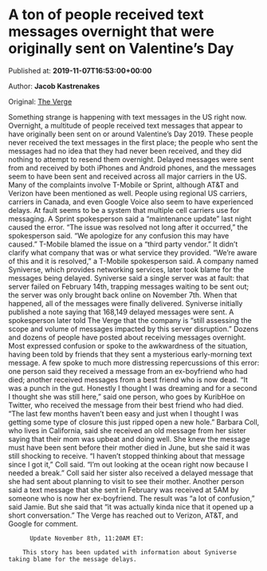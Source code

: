 
# A ton of people received text messages overnight that were originally sent on Valentine’s Day

Published at: **2019-11-07T16:53:00+00:00**

Author: **Jacob Kastrenakes**

Original: [The Verge](https://www.theverge.com/2019/11/7/20953422/text-messages-delayed-received-overnight-valentines-day-delay)

Something strange is happening with text messages in the US right now. Overnight, a multitude of people received text messages that appear to have originally been sent on or around Valentine’s Day 2019. These people never received the text messages in the first place; the people who sent the messages had no idea that they had never been received, and they did nothing to attempt to resend them overnight.
Delayed messages were sent from and received by both iPhones and Android phones, and the messages seem to have been sent and received across all major carriers in the US. Many of the complaints involve T-Mobile or Sprint, although AT&T and Verizon have been mentioned as well. People using regional US carriers, carriers in Canada, and even Google Voice also seem to have experienced delays.
At fault seems to be a system that multiple cell carriers use for messaging. A Sprint spokesperson said a “maintenance update” last night caused the error. “The issue was resolved not long after it occurred,” the spokesperson said. “We apologize for any confusion this may have caused.”
T-Mobile blamed the issue on a “third party vendor.” It didn’t clarify what company that was or what service they provided. “We’re aware of this and it is resolved,” a T-Mobile spokesperson said.
A company named Syniverse, which provides networking services, later took blame for the messages being delayed. Syniverse said a single server was at fault: that server failed on February 14th, trapping messages waiting to be sent out; the server was only brought back online on November 7th. When that happened, all of the messages were finally delivered.
Syniverse initially published a note saying that 168,149 delayed messages were sent. A spokesperson later told The Verge that the company is “still assessing the scope and volume of messages impacted by this server disruption.”
Dozens and dozens of people have posted about receiving messages overnight. Most expressed confusion or spoke to the awkwardness of the situation, having been told by friends that they sent a mysterious early-morning text message. A few spoke to much more distressing repercussions of this error: one person said they received a message from an ex-boyfriend who had died; another received messages from a best friend who is now dead.
“It was a punch in the gut. Honestly I thought I was dreaming and for a second I thought she was still here,” said one person, who goes by KuribHoe on Twitter, who received the message from their best friend who had died. “The last few months haven’t been easy and just when I thought I was getting some type of closure this just ripped open a new hole.”
Barbara Coll, who lives in California, said she received an old message from her sister saying that their mom was upbeat and doing well. She knew the message must have been sent before their mother died in June, but she said it was still shocking to receive.
“I haven’t stopped thinking about that message since I got it,” Coll said. “I’m out looking at the ocean right now because I needed a break.” Coll said her sister also received a delayed message that she had sent about planning to visit to see their mother.
Another person said a text message that she sent in February was received at 5AM by someone who is now her ex-boyfriend. The result was “a lot of confusion,” said Jamie. But she said that “it was actually kinda nice that it opened up a short conversation.”
The Verge has reached out to Verizon, AT&T, and Google for comment.

        
          Update November 8th, 11:20AM ET: 
        
        This story has been updated with information about Syniverse taking blame for the message delays.
      
